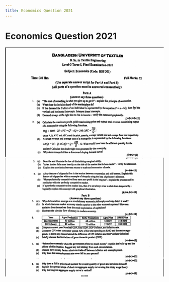 ```yaml
---
title: Economics Question 2021
---
```


# Economics Question 2021

![img1](./img/2023-7-3-14-55-50.png)
![img2](./img/2023-7-3-14-56-36.png)
![img3](./img/2023-7-3-14-56-51.png)
